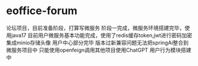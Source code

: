 # eoffice-forum

论坛项目，目前准备阶段，打算写微服务
阶段一完成，微服务环境搭建完毕，使用java17
目前用户微服务基本功能完成，使用了redis缓存token,jwt进行密码加密
集成minio存储头像
用户中心部分完毕
版本过新兼容问题无法把springAi整合到微服务项目中
只能使用openfeign调用其他项目使用ChatGPT
用户行为模块搭建中


